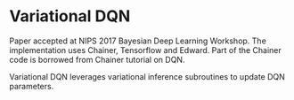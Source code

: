 # Variational DQN
Paper accepted at NIPS 2017 Bayesian Deep Learning Workshop. The implementation uses Chainer, Tensorflow and Edward. Part of the Chainer code is borrowed from Chainer tutorial on DQN.

Variational DQN leverages variational inference subroutines to update DQN parameters.
